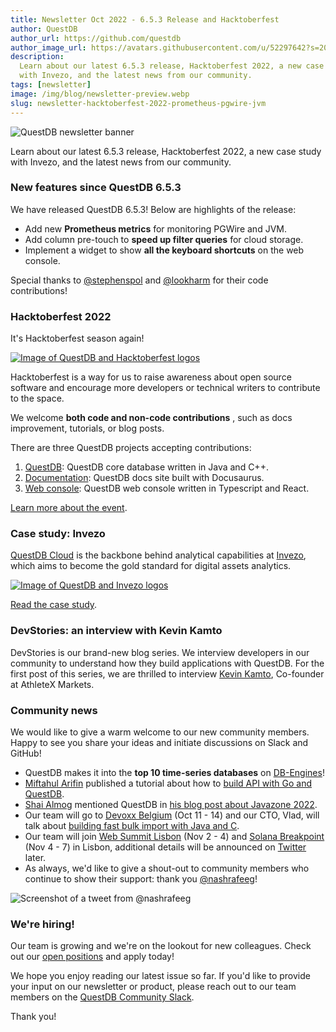 ```yaml
---
title: Newsletter Oct 2022 - 6.5.3 Release and Hacktoberfest
author: QuestDB
author_url: https://github.com/questdb
author_image_url: https://avatars.githubusercontent.com/u/52297642?s=200&v=4
description:
  Learn about our latest 6.5.3 release, Hacktoberfest 2022, a new case study
  with Invezo, and the latest news from our community.
tags: [newsletter]
image: /img/blog/newsletter-preview.webp
slug: newsletter-hacktoberfest-2022-prometheus-pgwire-jvm
---
```


![QuestDB newsletter banner](/img/blog/newsletter.webp)

Learn about our latest 6.5.3 release, Hacktoberfest 2022, a new case study with
Invezo, and the latest news from our community.

### New features since QuestDB 6.5.3

We have released QuestDB 6.5.3! Below are highlights of the release:

- Add new **Prometheus metrics** for monitoring PGWire and JVM.
- Add column pre-touch to **speed up filter queries** for cloud storage.
- Implement a widget to show **all the keyboard shortcuts** on the web console.

Special thanks to [@stephenspol](https://github.com/stephenspol) and
[@lookharm](https://github.com/lookharm) for their code contributions!

### Hacktoberfest 2022

It's Hacktoberfest season again!

[![Image of QuestDB and Hacktoberfest logos](/img/blog/2022-10-06/hacktoberfest.webp)](/blog/2022/09/30/hacktoberfest-questdb/)

Hacktoberfest is a way for us to raise awareness about open source software and
encourage more developers or technical writers to contribute to the space.

We welcome **both code and non-code contributions** , such as docs improvement,
tutorials, or blog posts.

There are three QuestDB projects accepting contributions:

1. [QuestDB](https://github.com/questdb/questdb): QuestDB core database written
   in Java and C++.
2. [Documentation](https://github.com/questdb/questdb.io): QuestDB docs site
   built with Docusaurus.
3. [Web console](https://github.com/questdb/ui/tree/main/packages/web-console):
   QuestDB web console written in Typescript and React.

[Learn more about the event](/blog/2022/09/30/hacktoberfest-questdb/).

### Case study: Invezo

[QuestDB Cloud](/cloud/) is the backbone behind analytical capabilities at
[Invezo](https://www.invezo.com/), which aims to become the gold standard for
digital assets analytics.

[![Image of QuestDB and Invezo logos](/img/blog/2022-10-06/questdb-and-invezo.webp)](/case-study/invezo/)

[Read the case study](/case-study/invezo/).

### DevStories: an interview with Kevin Kamto

DevStories is our brand-new blog series. We interview developers in our
community to understand how they build applications with QuestDB. For the first
post of this series, we are thrilled to interview
[Kevin Kamto](https://www.linkedin.com/in/kevin-kamto/), Co-founder at AthleteX Markets.

### Community news

We would like to give a warm welcome to our new community members. Happy to see
you share your ideas and initiate discussions on Slack and GitHub!

- QuestDB makes it into the **top 10 time-series databases** on
  [DB-Engines](https://db-engines.com/en/ranking/time+series+dbms)!
- [Miftahul Arifin](https://dev.to/arifintahu) published a tutorial about how to
  [build API with Go and QuestDB](https://dev.to/arifintahu/how-to-build-api-with-go-and-questdb-19ld).
- [Shai Almog](https://hashnode.com/@codenameone) mentioned QuestDB in
  [his blog post about Javazone 2022](https://debugagent.com/great-time-at-javazone-2022).
- Our team will go to [Devoxx Belgium](https://devoxx.be/) (Oct 11 - 14) and our
  CTO, Vlad, will talk about
  [building fast bulk import with Java and C](https://devoxx.be/speaker-details/?id=39051).
- Our team will join [Web Summit Lisbon](https://websummit.com/) (Nov 2 - 4) and
  [Solana Breakpoint](https://solana.com/breakpoint) (Nov 4 - 7) in
  Lisbon, additional details will be announced on
  [Twitter](https://twitter.com/questDb) later.
- As always, we'd like to give a shout-out to community members who continue to
  show their support: thank you
  [@nashrafeeg](https://twitter.com/nashrafeeg/status/1568765241487687681)!

![Screenshot of a tweet from @nashrafeeg](/img/blog/2022-10-06/tweet.webp)

### We're hiring!

Our team is growing and we're on the lookout for new colleagues. Check out our
[open positions](/careers/) and apply today!

We hope you enjoy reading our latest issue so far. If you'd like to provide your
input on our newsletter or product, please reach out to our team members on the
[QuestDB Community Slack]({@slackUrl@}).

Thank you!
